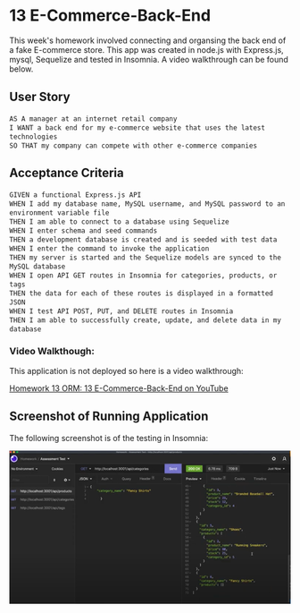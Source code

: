 # 13 E-Commerce-Back-End

This week's homework involved connecting and organsing the back end of a fake E-commerce store. This app was created in node.js with Express.js, mysql, Sequelize and tested in Insomnia. A video walkthrough can be found below.

## User Story
```
AS A manager at an internet retail company
I WANT a back end for my e-commerce website that uses the latest technologies
SO THAT my company can compete with other e-commerce companies
```

## Acceptance Criteria
```
GIVEN a functional Express.js API
WHEN I add my database name, MySQL username, and MySQL password to an environment variable file
THEN I am able to connect to a database using Sequelize
WHEN I enter schema and seed commands
THEN a development database is created and is seeded with test data
WHEN I enter the command to invoke the application
THEN my server is started and the Sequelize models are synced to the MySQL database
WHEN I open API GET routes in Insomnia for categories, products, or tags
THEN the data for each of these routes is displayed in a formatted JSON
WHEN I test API POST, PUT, and DELETE routes in Insomnia
THEN I am able to successfully create, update, and delete data in my database
```

### Video Walkthough:

This application is not deployed so here is a video walkthrough:

[Homework 13 ORM: 13 E-Commerce-Back-End on YouTube](https://youtu.be/m6kLeathsoI)

## Screenshot of Running Application

The following screenshot is of the testing in Insomnia:

![ScreenShot](./img/screenshot.png)